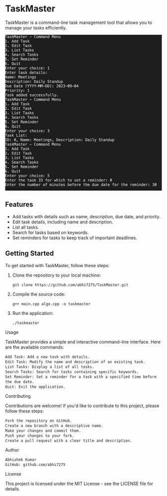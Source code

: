 # TaskMaster

TaskMaster is a command-line task management tool that allows you to manage your tasks efficiently.

<img src="./TaskMaster.jpeg" width="600" height="500">

## Features

- Add tasks with details such as name, description, due date, and priority.
- Edit task details, including name and description.
- List all tasks.
- Search for tasks based on keywords.
- Set reminders for tasks to keep track of important deadlines.

## Getting Started

To get started with TaskMaster, follow these steps:

1. Clone the repository to your local machine:

   ```shell
   git clone https://github.com/abhi7275/TaskMaster.git

2. Compile the source code:
   ```shell
   g++ main.cpp algo.cpp -o taskmaster

3. Run the application:

   ```shell
   ./taskmaster

Usage

TaskMaster provides a simple and interactive command-line interface. Here are the available commands:

    Add Task: Add a new task with details.
    Edit Task: Modify the name and description of an existing task.
    List Tasks: Display a list of all tasks.
    Search Tasks: Search for tasks containing specific keywords.
    Set Reminder: Set a reminder for a task with a specified time before the due date.
    Quit: Exit the application.

Contributing

Contributions are welcome! If you'd like to contribute to this project, please follow these steps:

    Fork the repository on GitHub.
    Create a new branch with a descriptive name.
    Make your changes and commit them.
    Push your changes to your fork.
    Create a pull request with a clear title and description.

Author

    Abhishek Kumar
    GitHub: github.com/abhi7275

License

This project is licensed under the MIT License - see the LICENSE file for details.
